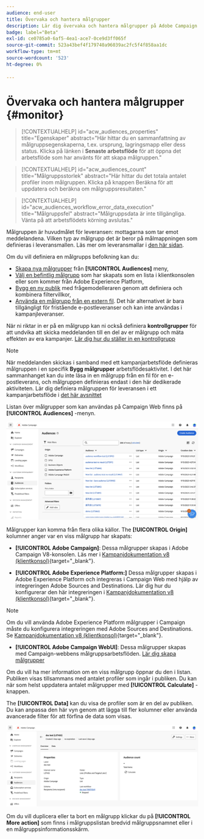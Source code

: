 ```yaml
---
audience: end-user
title: Övervaka och hantera målgrupper
description: Lär dig övervaka och hantera målgrupper på Adobe Campaign Web
badge: label="Beta"
exl-id: ce0785a0-6af5-4ea1-ace7-0ce9d3ff065f
source-git-commit: 523a43bef4f179740a96039ac2fc5f4f858aa1dc
workflow-type: tm+mt
source-wordcount: '523'
ht-degree: 0%

---
```


# Övervaka och hantera målgrupper {#monitor}

>[!CONTEXTUALHELP]
>id="acw_audiences_properties"
>title="Egenskaper"
>abstract="Här hittar du en sammanfattning av målgruppsegenskaperna, t.ex. ursprung, lagringsmapp eller dess status. Klicka på länken i **Senaste arbetsflöde** för att öppna det arbetsflöde som har använts för att skapa målgruppen."

>[!CONTEXTUALHELP]
>id="acw_audiences_count"
>title="Målgruppsstorlek"
>abstract="Här hittar du det totala antalet profiler inom målgruppen. Klicka på knappen Beräkna för att uppdatera och beräkna om målgruppsresultaten."

>[!CONTEXTUALHELP]
>id="acw_audiences_workflow_error_data_execution"
>title="Målgruppsfel"
>abstract="Målgruppsdata är inte tillgängliga. Vänta på att arbetsflödets körning avslutas."

Målgruppen är huvudmålet för leveransen: mottagarna som tar emot meddelandena. Vilken typ av målgrupp det är beror på målmappningen som definieras i leveransmallen. Läs mer om leveransmallar i [den här sidan](../msg/delivery-template.md).

Om du vill definiera en målgrupps befolkning kan du:

* [Skapa nya målgrupper](create-audience.md) från **[!UICONTROL Audiences]** meny,
* [Välj en befintlig målgrupp](add-audience.md) som har skapats som en lista i klientkonsolen eller som kommer från Adobe Experience Platform,
* [Bygg en ny publik](../query/query-modeler-overview.md) med frågemodelleraren genom att definiera och kombinera filtervillkor,
* [Använda en målgrupp från en extern fil](file-audience.md). Det här alternativet är bara tillgängligt för fristående e-postleveranser och kan inte användas i kampanjleveranser.

När ni riktar in er på en målgrupp kan ni också definiera **kontrollgrupper** för att undvika att skicka meddelanden till en del av er målgrupp och mäta effekten av era kampanjer. [Lär dig hur du ställer in en kontrollgrupp](control-group.md)

>[!NOTE]
>
>När meddelanden skickas i samband med ett kampanjarbetsflöde definieras målgruppen i en specifik **Bygg målgrupper** arbetsflödesaktivitet. I det här sammanhanget kan du inte läsa in en målgrupp från en fil för en e-postleverans, och målgruppen definieras endast i den här dedikerade aktiviteten. Lär dig definiera målgruppen för leveransen i ett kampanjarbetsflöde i [det här avsnittet](../workflows/activities/build-audience.md)

Listan över målgrupper som kan användas på Campaign Web finns på **[!UICONTROL Audiences]** -menyn.

![](assets/audiences-list.png)

Målgrupper kan komma från flera olika källor. The **[!UICONTROL Origin]** kolumner anger var en viss målgrupp har skapats:

* **[!UICONTROL Adobe Campaign]**: Dessa målgrupper skapas i Adobe Campaign V8-konsolen. Läs mer i [Kampanjdokumentation v8 (klientkonsol)](https://experienceleague.adobe.com/docs/campaign/campaign-v8/audience/create-audiences/create-audiences.html){target="_blank"}.

* **[!UICONTROL Adobe Experience Platform:]** Dessa målgrupper skapas i Adobe Experience Platform och integreras i Campaign Web med hjälp av integreringen Adobe Sources and Destinations. Lär dig hur du konfigurerar den här integreringen i [Kampanjdokumentation v8 (klientkonsol)](https://experienceleague.adobe.com/docs/campaign/campaign-v8/connect/ac-aep/ac-aep.html){target="_blank"}.

>[!NOTE]
>
>Om du vill använda Adobe Experience Platform målgrupper i Campaign måste du konfigurera integreringen med Adobe Sources and Destinations. Se [Kampanjdokumentation v8 (klientkonsol)](https://experienceleague.adobe.com/docs/campaign/campaign-v8/connect/ac-aep/ac-aep.html){target="_blank"}.

* **[!UICONTROL Adobe Campaign WebUI]**: Dessa målgrupper skapas med Campaign-webbens målgruppsarbetsflöden. [Lär dig skapa målgrupper](create-audience.md)

Om du vill ha mer information om en viss målgrupp öppnar du den i listan. Publiken visas tillsammans med antalet profiler som ingår i publiken. Du kan när som helst uppdatera antalet målgrupper med **[!UICONTROL Calculate]** -knappen.

The **[!UICONTROL Data]** kan du visa de profiler som är en del av publiken. Du kan anpassa den här vyn genom att lägga till fler kolumner eller använda avancerade filter för att förfina de data som visas.

![](assets/audiences-details.png)

Om du vill duplicera eller ta bort en målgrupp klickar du på **[!UICONTROL More action]** som finns i målgruppslistan bredvid målgruppsnamnet eller i en målgruppsinformationsskärm.
